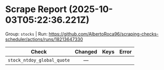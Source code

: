 # Scrape Report (2025-10-03T05:22:36.221Z)

Group: `stocks`  |  Run: https://github.com/AlbertoRoca96/scraping-checks-scheduler/actions/runs/18213647330

| Check | Changed | Keys | Error |
|---|:---:|:--|:--|
| `stock_ntdoy_global_quote` | — |  |  |
